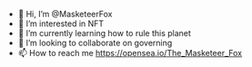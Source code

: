 - 👋 Hi, I’m @MasketeerFox
- 👀 I’m interested in NFT
- 🌱 I’m currently learning how to rule this planet
- 💞️ I’m looking to collaborate on governing  
- 📫 How to reach me https://opensea.io/The_Masketeer_Fox 

<!---
MasketeerFox/MasketeerFox is a ✨ special ✨ repository because its `README.md` (this file) appears on your GitHub profile.
You can click the Preview link to take a look at your changes.
--->
